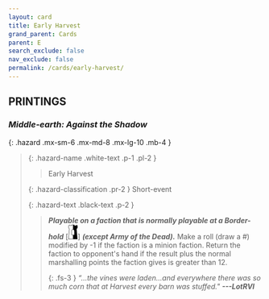 ```yaml
---
layout: card
title: Early Harvest
grand_parent: Cards
parent: E
search_exclude: false
nav_exclude: false
permalink: /cards/early-harvest/
---
```


## PRINTINGS


### _Middle-earth: Against the Shadow_

{: .hazard .mx-sm-6 .mx-md-8 .mx-lg-10 .mb-4 }
> {: .hazard-name .white-text .p-1 .pl-2 }
> > <div class="hazard-mp"></div>
> > <div class="card-name">Early Harvest</div>
>
> {: .hazard-classification .pr-2 }
> Short-event
>
> {: .hazard-text .black-text .p-2 }
> > ***Playable on a faction that is normally playable at a Border-hold*** <nobr>[<img src="/assets/images/border-hold.svg">]</nobr> ***(except Army of the Dead).*** Make a roll (draw a #) modified by -1 if the faction is a minion faction. Return the faction to opponent's hand if the result plus the normal marshalling points the faction gives is greater than 12.   
> > 
> > {: .fs-3 } 
> > _“...the vines were laden...and everywhere there was so much corn that at Harvest every barn was stuffed."_ ***---&#65279;LotRVI*** 
>
